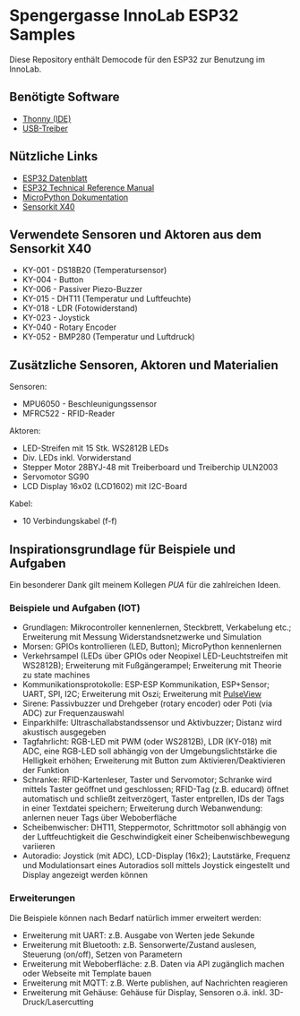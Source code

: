 # Spengergasse InnoLab ESP32 Samples

Diese Repository enthält Democode für den ESP32 zur Benutzung im InnoLab.

## Benötigte Software

* [Thonny (IDE)](https://thonny.org/)
* [USB-Treiber](./../firmware/driver/)

## Nützliche Links

* [ESP32 Datenblatt](https://www.espressif.com/sites/default/files/documentation/esp32_datasheet_en.pdf)
* [ESP32 Technical Reference Manual](https://www.espressif.com/sites/default/files/documentation/esp32_technical_reference_manual_en.pdf)
* [MicroPython Dokumentation](https://docs.micropython.org/en/latest/esp32/quickref.html)
* [Sensorkit X40](https://sensorkit.joy-it.net/de/)

## Verwendete Sensoren und Aktoren aus dem Sensorkit X40

* KY-001 - DS18B20 (Temperatursensor)
* KY-004 - Button
* KY-006 - Passiver Piezo-Buzzer
* KY-015 - DHT11 (Temperatur und Luftfeuchte)
* KY-018 - LDR (Fotowiderstand)
* KY-023 - Joystick
* KY-040 - Rotary Encoder
* KY-052 - BMP280 (Temperatur und Luftdruck)

## Zusätzliche Sensoren, Aktoren und Materialien

Sensoren:

* MPU6050 - Beschleunigungssensor
* MFRC522 - RFID-Reader

Aktoren:

* LED-Streifen mit 15 Stk. WS2812B LEDs
* Div. LEDs inkl. Vorwiderstand
* Stepper Motor 28BYJ-48 mit Treiberboard und Treiberchip ULN2003
* Servomotor SG90
* LCD Display 16x02 (LCD1602) mit I2C-Board

Kabel:

* 10 Verbindungskabel (f-f)

## Inspirationsgrundlage für Beispiele und Aufgaben

Ein besonderer Dank gilt meinem Kollegen *PUA* für die zahlreichen Ideen.

### Beispiele und Aufgaben (IOT)

* Grundlagen: Mikrocontroller kennenlernen, Steckbrett, Verkabelung etc.; Erweiterung mit Messung Widerstandsnetzwerke und Simulation
* Morsen: GPIOs kontrollieren (LED, Button); MicroPython kennenlernen
* Verkehrsampel (LEDs über GPIOs oder Neopixel LED-Leuchtstreifen mit WS2812B); Erweiterung mit Fußgängerampel; Erweiterung mit Theorie zu state machines
* Kommunikationsprotokolle: ESP-ESP Kommunikation, ESP+Sensor; UART, SPI, I2C; Erweiterung mit Oszi; Erweiterung mit [PulseView](https://sigrok.org/wiki/PulseView)
* Sirene: Passivbuzzer und Drehgeber (rotary encoder) oder Poti (via ADC) zur Frequenzauswahl
* Einparkhilfe: Ultraschallabstandssensor und Aktivbuzzer; Distanz wird akustisch ausgegeben
* Tagfahrlicht: RGB-LED mit PWM (oder WS2812B), LDR (KY-018) mit ADC, eine RGB-LED soll abhängig von der Umgebungslichtstärke die Helligkeit erhöhen; Erweiterung mit Button zum Aktivieren/Deaktivieren der Funktion
* Schranke: RFID-Kartenleser, Taster und Servomotor; Schranke wird mittels Taster geöffnet und geschlossen; RFID-Tag (z.B. educard) öffnet automatisch und schließt zeitverzögert, Taster entprellen, IDs der Tags in einer Textdatei speichern; Erweiterung durch Webanwendung: anlernen neuer Tags über Weboberfläche
* Scheibenwischer: DHT11, Steppermotor, Schrittmotor soll abhängig von der Luftfeuchtigkeit die Geschwindigkeit einer Scheibenwischbewegung variieren
* Autoradio: Joystick (mit ADC), LCD-Display (16x2); Lautstärke, Frequenz und Modulationsart eines Autoradios soll mittels Joystick eingestellt und Display angezeigt werden können

### Erweiterungen

Die Beispiele können nach Bedarf natürlich immer erweitert werden:

* Erweiterung mit UART: z.B. Ausgabe von Werten jede Sekunde
* Erweiterung mit Bluetooth: z.B. Sensorwerte/Zustand auslesen, Steuerung (on/off), Setzen von Parametern
* Erweiterung mit Weboberfläche: z.B. Daten via API zugänglich machen oder Webseite mit Template bauen
* Erweiterung mit MQTT: z.B. Werte publishen, auf Nachrichten reagieren
* Erweiterung mit Gehäuse: Gehäuse für Display, Sensoren o.ä. inkl. 3D-Druck/Lasercutting
